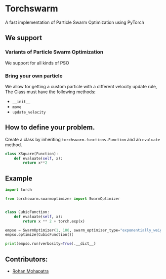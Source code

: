# Torchswarm

A fast implementation of Particle Swarm Optimization using PyTorch

## We support

### Variants of Particle Swarm Optimization

We support for all kinds of PSO

### Bring your own particle

We allow for getting a custom particle with a different velocity update rule,
The Class must have the following methods:

- `__init__`
- `move`
- `update_velocity`

## How to define your problem.

Create a class by inheriting `torchswarm.functions.Function` and an `evaluate` method.

```python
class XSquare(Function):
    def evaluate(self, x):
        return x**2
```

## Example

```python
import torch

from torchswarm.swarmoptimizer import SwarmOptimizer


class CubicFunction:
    def evaluate(self, x):
        return x ** 2 + torch.exp(x)

empso = SwarmOptimizer(1, 100, swarm_optimizer_type="exponentially_weighted", max_iterations=10)
empso.optimize(CubicFunction())

print(empso.run(verbosity=True).__dict__)
```

## Contributors:

- [Rohan Mohapatra](https://github.com/rohanmohapatra)
